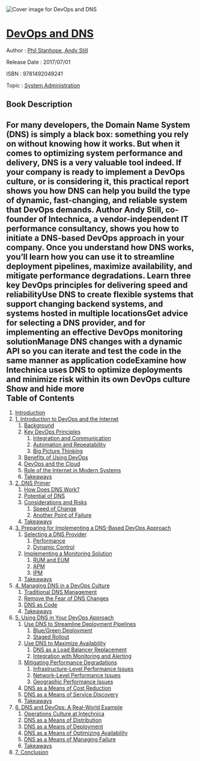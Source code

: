 ![Cover image for DevOps and DNS](https://imgdetail.ebookreading.net/cover/cover/system_admin/EB9781492049241.jpg)

[DevOps and DNS](https://ebookreading.net/view/book/DevOps+and+DNS-EB9781492049241_1.html "DevOps and DNS")
====================================================================================================================

Author : [Phil Stanhope](https://ebookreading.net/search/author/Phil+Stanhope),[ Andy Still](https://ebookreading.net/search/author/+Andy+Still)

Release Date : 2017/07/01

ISBN : 9781492049241

Topic : [System Administration](https://ebookreading.net/search/category/system-administration)

Book Description
-----------------

 For many developers, the Domain Name System (DNS) is simply a black box: something you rely on without knowing how it works. But when it comes to optimizing system performance and delivery, DNS is a very valuable tool indeed. If your company is ready to implement a DevOps culture, or is considering it, this practical report shows you how DNS can help you build the type of dynamic, fast-changing, and reliable system that DevOps demands.
Author Andy Still, co-founder of Intechnica, a vendor-independent IT performance consultancy, shows you how to initiate a DNS-based DevOps approach in your company. Once you understand how DNS works, you’ll learn how you can use it to streamline deployment pipelines, maximize availability, and mitigate performance degradations.
Learn three key DevOps principles for delivering speed and reliabilityUse DNS to create flexible systems that support changing backend systems, and systems hosted in multiple locationsGet advice for selecting a DNS provider, and for implementing an effective DevOps monitoring solutionManage DNS changes with a dynamic API so you can iterate and test the code in the same manner as application codeExamine how Intechnica uses DNS to optimize deployments and minimize risk within its own DevOps culture        Show and hide more                
Table of Contents
-----------------

1. [Introduction](https://ebookreading.net/view/book/DevOps+and+DNS-EB9781492049241_4.html#idm139788551387600)
1. [1. Introduction to DevOps and the Internet](https://ebookreading.net/view/book/DevOps+and+DNS-EB9781492049241_5.html#intro_chapter)
    1. [Background](https://ebookreading.net/view/book/DevOps+and+DNS-EB9781492049241_5.html#idm139788551384736)
    1. [Key DevOps Principles](https://ebookreading.net/view/book/DevOps+and+DNS-EB9781492049241_5.html#idm139788551355824)
        1. [Integration and Communication](https://ebookreading.net/view/book/DevOps+and+DNS-EB9781492049241_5.html#idm139788551362496)
        1. [Automation and Repeatability](https://ebookreading.net/view/book/DevOps+and+DNS-EB9781492049241_5.html#idm139788551346784)
        1. [Big Picture Thinking](https://ebookreading.net/view/book/DevOps+and+DNS-EB9781492049241_5.html#idm139788551344096)
    1. [Benefits of Using DevOps](https://ebookreading.net/view/book/DevOps+and+DNS-EB9781492049241_5.html#idm139788551334736)
    1. [DevOps and the Cloud](https://ebookreading.net/view/book/DevOps+and+DNS-EB9781492049241_5.html#idm139788551332880)
    1. [Role of the Internet in Modern Systems](https://ebookreading.net/view/book/DevOps+and+DNS-EB9781492049241_5.html#idm139788551329344)
    1. [Takeaways](https://ebookreading.net/view/book/DevOps+and+DNS-EB9781492049241_5.html#idm139788551332288)
1. [2. DNS Primer](https://ebookreading.net/view/book/DevOps+and+DNS-EB9781492049241_6.html#idm139788551319088)
    1. [How Does DNS Work?](https://ebookreading.net/view/book/DevOps+and+DNS-EB9781492049241_6.html#idm139788551318096)
    1. [Potential of DNS](https://ebookreading.net/view/book/DevOps+and+DNS-EB9781492049241_6.html#idm139788551287456)
    1. [Considerations and Risks](https://ebookreading.net/view/book/DevOps+and+DNS-EB9781492049241_6.html#idm139788551276784)
        1. [Speed of Change](https://ebookreading.net/view/book/DevOps+and+DNS-EB9781492049241_6.html#idm139788551283968)
        1. [Another Point of Failure](https://ebookreading.net/view/book/DevOps+and+DNS-EB9781492049241_6.html#idm139788551264720)
    1. [Takeaways](https://ebookreading.net/view/book/DevOps+and+DNS-EB9781492049241_6.html#idm139788551268944)
1. [3. Preparing for Implementing a DNS-Based DevOps Approach](https://ebookreading.net/view/book/DevOps+and+DNS-EB9781492049241_7.html#idm139788551255728)
    1. [Selecting a DNS Provider](https://ebookreading.net/view/book/DevOps+and+DNS-EB9781492049241_7.html#idm139788551260784)
        1. [Performance](https://ebookreading.net/view/book/DevOps+and+DNS-EB9781492049241_7.html#idm139788551241536)
        1. [Dynamic Control](https://ebookreading.net/view/book/DevOps+and+DNS-EB9781492049241_7.html#idm139788551244608)
    1. [Implementing a Monitoring Solution](https://ebookreading.net/view/book/DevOps+and+DNS-EB9781492049241_7.html#idm139788551260368)
        1. [RUM and EUM](https://ebookreading.net/view/book/DevOps+and+DNS-EB9781492049241_7.html#idm139788551138368)
        1. [APM](https://ebookreading.net/view/book/DevOps+and+DNS-EB9781492049241_7.html#idm139788551138112)
        1. [IPM](https://ebookreading.net/view/book/DevOps+and+DNS-EB9781492049241_7.html#idm139788551124576)
    1. [Takeaways](https://ebookreading.net/view/book/DevOps+and+DNS-EB9781492049241_7.html#idm139788551123872)
1. [4. Managing DNS in a DevOps Culture](https://ebookreading.net/view/book/DevOps+and+DNS-EB9781492049241_8.html#idm139788551115632)
    1. [Traditional DNS Management](https://ebookreading.net/view/book/DevOps+and+DNS-EB9781492049241_8.html#idm139788551112048)
    1. [Remove the Fear of DNS Changes](https://ebookreading.net/view/book/DevOps+and+DNS-EB9781492049241_8.html#idm139788551113104)
    1. [DNS as Code](https://ebookreading.net/view/book/DevOps+and+DNS-EB9781492049241_8.html#idm139788551102944)
    1. [Takeaways](https://ebookreading.net/view/book/DevOps+and+DNS-EB9781492049241_8.html#idm139788551102688)
1. [5. Using DNS in Your DevOps Approach](https://ebookreading.net/view/book/DevOps+and+DNS-EB9781492049241_9.html#idm139788551099952)
    1. [Use DNS to Streamline Deployment Pipelines](https://ebookreading.net/view/book/DevOps+and+DNS-EB9781492049241_9.html#idm139788551090288)
        1. [Blue/Green Deployment](https://ebookreading.net/view/book/DevOps+and+DNS-EB9781492049241_9.html#idm139788551086480)
        1. [Staged Rollout](https://ebookreading.net/view/book/DevOps+and+DNS-EB9781492049241_9.html#idm139788551080992)
    1. [Use DNS to Maximize Availability](https://ebookreading.net/view/book/DevOps+and+DNS-EB9781492049241_9.html#idm139788551091088)
        1. [DNS as a Load Balancer Replacement](https://ebookreading.net/view/book/DevOps+and+DNS-EB9781492049241_9.html#idm139788551071520)
        1. [Integration with Monitoring and Alerting](https://ebookreading.net/view/book/DevOps+and+DNS-EB9781492049241_9.html#idm139788551061024)
    1. [Mitigating Performance Degradations](https://ebookreading.net/view/book/DevOps+and+DNS-EB9781492049241_9.html#idm139788551053120)
        1. [Infrastructure-Level Performance Issues](https://ebookreading.net/view/book/DevOps+and+DNS-EB9781492049241_9.html#idm139788551049648)
        1. [Network-Level Performance Issues](https://ebookreading.net/view/book/DevOps+and+DNS-EB9781492049241_9.html#idm139788551044784)
        1. [Geographic Performance Issues](https://ebookreading.net/view/book/DevOps+and+DNS-EB9781492049241_9.html#idm139788551048304)
    1. [DNS as a Means of Cost Reduction](https://ebookreading.net/view/book/DevOps+and+DNS-EB9781492049241_9.html#idm139788551046144)
    1. [DNS as a Means of Service Discovery](https://ebookreading.net/view/book/DevOps+and+DNS-EB9781492049241_9.html#idm139788551036560)
    1. [Takeaways](https://ebookreading.net/view/book/DevOps+and+DNS-EB9781492049241_9.html#idm139788551028480)
1. [6. DNS and DevOps: A Real-World Example](https://ebookreading.net/view/book/DevOps+and+DNS-EB9781492049241_10.html#idm139788551026736)
    1. [Operations Culture at Intechnica](https://ebookreading.net/view/book/DevOps+and+DNS-EB9781492049241_10.html#idm139788551018688)
    1. [DNS as a Means of Distribution](https://ebookreading.net/view/book/DevOps+and+DNS-EB9781492049241_10.html#idm139788551017280)
    1. [DNS as a Means of Deployment](https://ebookreading.net/view/book/DevOps+and+DNS-EB9781492049241_10.html#idm139788551013472)
    1. [DNS as a Means of Optimizing Availability](https://ebookreading.net/view/book/DevOps+and+DNS-EB9781492049241_10.html#idm139788551013216)
    1. [DNS as a Means of Managing Failure](https://ebookreading.net/view/book/DevOps+and+DNS-EB9781492049241_10.html#idm139788551010032)
    1. [Takeaways](https://ebookreading.net/view/book/DevOps+and+DNS-EB9781492049241_10.html#idm139788551002784)
1. [7. Conclusion](https://ebookreading.net/view/book/DevOps+and+DNS-EB9781492049241_11.html#idm139788551024496)
